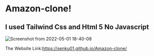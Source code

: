 # Amazon-clone!
<h2>I used Tailwind Css and Html 5 No Javascript</h2>


![Screenshot from 2022-05-01 18-40-08](https://user-images.githubusercontent.com/60399486/166147505-f027987d-c81f-4c18-8590-37bc9da02a40.png)

The Website Link:https://senku01.github.io/Amazon-clone/
